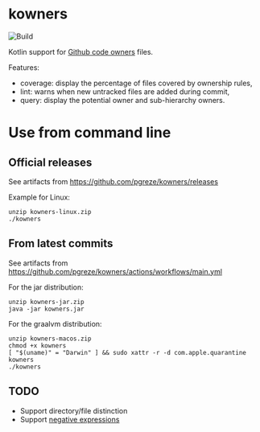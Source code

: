 # kowners

![Build](https://github.com/pgreze/kowners/workflows/Build/badge.svg?branch=main)

Kotlin support for [Github code owners](https://help.github.com/en/articles/about-code-owners) files.

Features:

- coverage: display the percentage of files covered by ownership rules,
- lint: warns when new untracked files are added during commit,
- query: display the potential owner and sub-hierarchy owners.

# Use from command line

## Official releases

See artifacts from https://github.com/pgreze/kowners/releases

Example for Linux:
```
unzip kowners-linux.zip
./kowners
```

## From latest commits

See artifacts from https://github.com/pgreze/kowners/actions/workflows/main.yml

For the jar distribution:
```
unzip kowners-jar.zip
java -jar kowners.jar
```

For the graalvm distribution:
```
unzip kowners-macos.zip
chmod +x kowners
[ "$(uname)" = "Darwin" ] && sudo xattr -r -d com.apple.quarantine kowners
./kowners
```

## TODO

- Support directory/file distinction
- Support [negative expressions](https://git-scm.com/docs/gitignore#_examples)
